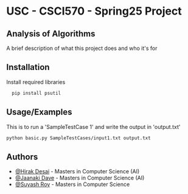
# USC - CSCI570 - Spring25 Project
## Analysis of Algorithms

A brief description of what this project does and who it's for


## Installation

Install required libraries

```bash
  pip install psutil
```
    
## Usage/Examples
This is to run a 'SampleTestCase 1' and write the output in 'output.txt'
```zsh
python basic.py SampleTestCases/input1.txt output.txt
```


## Authors

- [@Hirak Desai](https://www.github.com/hirak214) - Masters in Computer Science (AI)
- [@Jaanaki Dave](https://github.com/JaanakiDave11) - Masters in Computer Science (AI)
- [@Suyash Roy](https://github.com/SuyashRoy) - Masters in Computer Science

